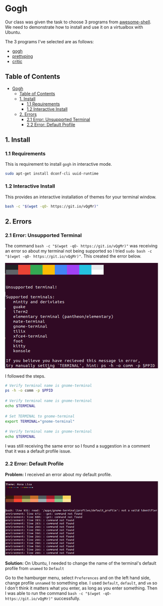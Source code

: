 # Gogh

Our class was given the task to choose 3 programs from [awesome-shell](https://github.com/alebcay/awesome-shell). We need to demonstrate how to install and use it on a virtualbox with Ubuntu. 

The 3 programs I've selected are as follows:
- [gogh](https://github.com/Mayccoll/Gogh)
- [prettyping](https://github.com/denilsonsa/prettyping)
- [critic](https://github.com/Checksum/critic.sh)

## Table of Contents
- [Gogh](#gogh)
  - [Table of Contents](#table-of-contents)
  - [1. Install](#1-install)
    - [1.1 Requirements](#11-requirements)
    - [1.2 Interactive Install](#12-interactive-install)
  - [2. Errors](#2-errors)
    - [2.1 Error: Unsupported Terminal](#21-error-unsupported-terminal)
    - [2.2 Error: Default Profile](#22-error-default-profile)

## 1. Install

### 1.1 Requirements

This is requirement to install `gogh` in interactive mode.

```bash
sudo apt-get install dconf-cli uuid-runtime

```
### 1.2 Interactive Install

This provides an interactive installation of themes for your terminal window.

```bash
bash -c "$(wget -qO- https://git.io/vQgMr)"
```

## 2. Errors

### 2.1 Error: Unsupported Terminal

The command `bash -c "$(wget -qO- https://git.io/vQgMr)"` was receiving an error so about my terminal not being supported so I tried `sudo bash -c "$(wget -qO- https://git.io/vQgMr)"`. This created the error below.

![Gogh error default profile](https://github.com/michaeljohnsonnz/gogh/blob/main/gogh-error-unsupported-terminal.png)

I followed the steps.

```bash
# Verify terminal name is gnome-terminal
ps -h -o comm -p $PPID

# Verify terminal name is gnome-terminal
echo $TERMINAL

# Set TERMINAL to gnome-terminal
export TERMINAL="gnome-terminal"

# Verify terminal name is gnome-terminal
echo $TERMINAL
```

I was still receiving the same error so I found a suggestion in a comment that it was a default profile issue.

### 2.2 Error: Default Profile

**Problem:** I received an error about my default profile.

![Gogh error default profile](https://github.com/michaeljohnsonnz/gogh/blob/main/gogh-error-default-profile.png)

**Solution:** On Ubuntu, I needed to change the name of the terminal's default profile from `unamed` to `Default`

Go to the hamburger menu, select `Preferences` and on the left hand side, change profile `unnamed` to something else. I used `Default`, `default`, and `vm` so I don't think it matters what you enter, as long as you enter something. Then I was able to run the command `bash -c "$(wget -qO- https://git.io/vQgMr)"` successfully.